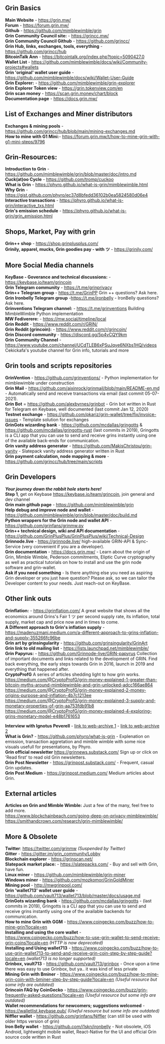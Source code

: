 ﻿**Grin Basics**
------------------------------------------------------------------------------------------------

**Main Website** - https://grin.mw/ <br />
**Forum** - https://forum.grin.mw/ <br />
**Github** - https://github.com/mimblewimble/grin <br />
**Grin Community Council site:** - https://grincc.mw/ <br />
**Grin Community Council Github** - https://github.com/grincc/ <br />
**Grin Hub, links, exchanges, tools, everything** - https://github.com/grincc/hub <br />
**BitcoinTalk Ann** - https://bitcointalk.org/index.php?topic=5090427.0 <br />
**Wallet List** - https://github.com/mimblewimble/docs/wiki/Community-projects#wallets <br />
**Grin 'original' wallet user guide** - https://github.com/mimblewimble/docs/wiki/Wallet-User-Guide <br /> 
**Grin Explorer:** -  https://github.com/mimblewimble/grin-explorer <br />
**Grin Explorer Token view** - https://grin.tokenview.com/en <br />
**Grin scan money** - https://scan.grin.money/chart/block <br />
**Documentation page** - https://docs.grin.mw/ <br />

**List of Exchanges and Miner distributors**
------------------------------------------------------------------------------------------------
**Exchanges & mining pools** - https://github.com/grincc/hub/blob/main/mining-exchanges.md <br />
**How to mine with G1 Mini:**- https://forum.grin.mw/t/how-to-mine-grin-with-g1-mini-steps/9796 <br />

**Grin-Resources:**
------------------------------------------------------------------------------------------------

**Introduction to Grin** - https://github.com/mimblewimble/grin/blob/master/doc/intro.md <br />
**Cuck(at)oo Cycle** - https://github.com/tromp/cuckoo <br />
**What is Grin** - https://phyro.github.io/what-is-grin/mimblewimble.html <br />
**Why Grin** - https://gist.github.com/phyro/ec37d8bfedd36102b0ea5824580d06e4 <br />
**Interactive transactions** - https://phyro.github.io/what-is-grin/interactive_txs.html <br />
**Grin's emission schedule** - https://phyro.github.io/what-is-grin/grin_emission.html <br />

**Shops, Market, Pay with grin**
------------------------------------------------------------------------------------------------
**Grin++ shop** - https://shop.grinplusplus.com/ <br />
**Grinily, apparel, mucks,  Grin goodies pay - with ツ** - https://grinily.com/ <br />

**More Social Media channels**
------------------------------------------------------------------------------------------------

**KeyBase - Goverance and technical discussions:** - https://keybase.io/team/grincoin <br />
**Grin Telegram community** - https://t.me/grinprivacy <br />
**Grin++ Telegram group** -  https://t.me/GrinPP Grin ++ questions? Ask here. <br />
**Grin Ironbelly Telegram group**  -https://t.me/ironbelly - IronBelly questions? Ask here. <br />
**Grinventions Telegram channel:** - https://t.me/grinventions Building MimbleWimble Python implementation <br />
**MW Fediverere:** -  https://mw.social/timeline/local <br />
**Grin Reddit** -  https://www.reddit.com/r/GRIN/ <br />
**Grin Reddit (grincoin):** - https://www.reddit.com/r/grincoin/ <br />
**Grin Discord community** - https://discord.gg/5p4vCQY9km <br />
**Grin Community Channel** - https://www.youtube.com/channel/UCdTLEB6xPSuJqye6NXbs1HQ/videos Cekickafa's youtube channel for Grin info, tutorials and more <br />

**Grin tools and scripts repositories**
------------------------------------------------------------------------------------------------

**GrinVention** - https://github.com/grinventions/ - Python implementation for mimblewimble under construction <br />
**Grin Mail** - https://github.com/aixinrock/grinmail/blob/main/README-en.md - Automatically send and receive transactions via email (last commit 05-07-2021). <br />
**Grin Bot** = https://github.com/alexbyrnes/grinbot - Grin bot written in Rust for Telegram en Keybase, well documented (last commit Jan 12, 2020) <br />
**Testnet exchange** - https://github.com/pkariz/grin-wallet/tree/fix/invoice-issues - Template solution for exchanges <br />
**GrinGots wizarding bank** - https://github.com/mcdallas/gringotts  & https://github.com/mcdallas/gringotts-rust (last commits in 2019), Gringotts is a CLI app that you can use to send and receive grins instantly using one of the available back-ends for communication. <br />
**Grin vanity address generator** -  https://github.com/MakisChristou/grin-vanity - Slatepack vanity address generator written in Rust <br />
**Grin payment calculation, node mapping & more** -  https://github.com/grincc/hub/tree/main/scripts <br />

**Grin Developers**
------------------------------------------------------------------------------------------------

***Your journey down the rabbit hole starts here!*** <br />
**Step 1**, get on Keybase https://keybase.io/team/grincoin, join general and dev channel <br />
**Grin main github page** - https://github.com/mimblewimble/grin <br />
**Help debug and improve node and wallet** - https://github.com/mimblewimble/grin/blob/master/doc/build.md <br />
**Python wrappers for the Grin node and wallet API** - https://github.com/grinfans/grinmw.py <br />
**Grin++ technical design, wiki and API documentation** - https://github.com/GrinPlusPlus/GrinPlusPlus/wiki/Technical-Design <br />
**Grinnode.live** - https://grinnode.live/ high-available GRIN-API & Sync-Service (very convenient if you are a developer). <br />
**Grin documentation** - https://docs.grin.mw/ - Learn about the origin of Grin, Mimble Wimble, Pederson commitments, Eliptic Curve cryptography as well as practical tutorials on how to install and use the grin node software and grin-wallet. <br />
**Ask if you need something**  - Is there anything else you need as aspiring Grin developer or you just have question? Please ask, so we can tailor the Developer content to your needs. Just reach-out on KeyBase. <br />

**Other link outs**
------------------------------------------------------------------------------------------------

**Grinflation:** - https://grinflation.com/ A great website that shows all the economics around Grins's Fair 1   ツ per second supply rate, its inflation, total supply, market cap and price now and in times to come. <br />
**A Different approach to Grin's inflation supply** - https://madenuzmani.medium.com/a-different-approach-to-grins-inflation-and-supply-355266fc96be <br />
**Grin art by grinsingularity** - https://github.com/grinsingularity/GrinArt <br />
**Grin link to old mailing list** - https://lists.launchpad.net/mimblewimble/ <br />
**Grin Papyrus:** - https://github.com/Grinnode-live/GRIN-papyrus Collection of important documents and links related to the development of GRIN. Find back everything, the early steps towards Grin in 2016, launch in 2019 and everything that happened after. <br />
**CryptoProfG** A series of articles shedding light to how grin works.  <br />
  https://medium.com/@CryptoProfG/grin-money-explained-1-greater-than-bitcoin-myths-around-mimblewimble-and-grin-unlocked-adcc166ae864 <br />
  https://medium.com/@CryptoProfG/grin-money-explained-2-money-origins-purpose-and-inflation-4b7c1213ee <br />
  https://medium.com/@CryptoProfG/grin-money-explained-3-supply-and-monetary-properties-of-grin-aa753fdb91b8 <br />
  https://medium.com/@CryptoProfG/grin-money-explained-4-exploring-grins-monetary-model-e48b1761653 <br />

**Interview with Ignotus Peverell** -  [link to web-archive 1](https://web.archive.org/web/20210304063138/https://breakermag.com/grin-founder-ignotus-peverell-on-life-after-launch-and-the-path-forward/) - [link to web-archive 2](https://web.archive.org/web/20210304063138/https://breakermag.com/grin-founder-ignotus-peverell-on-life-after-launch-and-the-path-forward/) <br />
**What is Grin?** - https://github.com/phyro/what-is-grin - Explenation on emission, transaction aggretation and mimble wimble with some nice visuals usefull for presentations, by Phyro. <br />
**Grin official newsletter** https://grinnews.substack.com/ Sign up or click on 'Read first' to read old Grin newsletters. <br />
**Grin Post Newsletter** - https://grinpost.substack.com/ - Frequent, casual Grin updates. <br />
**Grin Post Medium** - https://grinpost.medium.com/  Medium articles about Grin. <br />

**External articles**
------------------------------------------------------------------------------------------------

**Articles on Grin and Mimble Wimble:** Just a few of the many, feel free to add more. <br />
https://www.blockchainbeach.com/going-deep-on-privacy-mimblewimble/ <br />
https://smithandcrown.com/research/grin-mimblewimble/ <br />

**More & Obsolete**
------------------------------------------------------------------------------------------------
**Twitter**: https://twitter.com/grinmw *(Suspended by Twitter)* <br />
**Gitter** -  https://gitter.im/grin_community/Lobby <br />
**Blockchain explorer** - https://grinscan.net/ <br />
**Slatepack market place:**  - https://slatepacks.com/ - Buy and sell with Grin, have fun. <br />
**Linux miner** - https://github.com/mimblewimble/grin-miner <br />
**Windows miner** - https://github.com/mozkomor/GrinGoldMiner <br />
**Mining pool** - http://mwgrinpool.com/ <br />
**Grin 'wallet713' wallet user guide** - https://github.com/vault713/wallet713/blob/master/docs/usage.md <br />
**GrinGots wizarding bank** - https://github.com/mcdallas/gringotts - (last commits in 2019), Gringotts is a CLI app that you can use to send and receive grins instantly using one of the available backends for communication. <br />
**How to mine Grin with GGM** - https://www.coingecko.com/buzz/how-to-mine-grin?locale=en <br />
**Installing and using the core wallet** - https://www.coingecko.com/buzz/how-to-use-grin-wallet-to-send-receive-grin-coins?locale=en *(HTTP is now deprecated)* <br />
**Installing and Using wallet713** - https://www.coingecko.com/buzz/how-to-use-grin-wallet713-to-send-and-receive-grin-coin-step-by-step-guide?locale=en *(wallet713 is no longer supported)* <br />
**Grinbox, vault713** - https://github.com/vault713/grinbox - Once upon a time there was easy to use Grinbox, but ya.. it was kind of less private <br />
**Mining Grin with Bminer** - https://www.coingecko.com/buzz/how-to-mine-grin-coin-with-bminer-step-by-step-guide?locale=en *(Useful resource but some info are outdated)* <br />
**Grincoin FAQ by CoinGecko** - https://www.coingecko.com/buzz/grin-frequently-asked-questions?locale=en *(Useful resource but some info are outdated)* <br />
**Wallet recommendations for newcomers; suggestions welcomed** - https://walletlist.keybase.pub/ *(Useful resource but some info are outdated)* <br />
**Niffler wallet** - https://github.com/grinfans/Niffler (can still be used with older https version of grin) <br />
**Iron Belly wallet** -  https://github.com/i1skn/ironbelly - Not obsolete, iOS Android, lightweight mobile wallet, React-Native for the UI and official Grin source code written in Rust <br />



